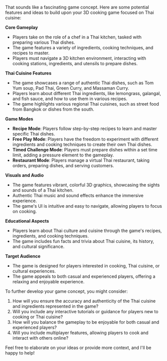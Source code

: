 That sounds like a fascinating game concept. Here are some potential features and ideas to build upon your 3D cooking game focused on Thai cuisine:

**Core Gameplay**

* Players take on the role of a chef in a Thai kitchen, tasked with preparing various Thai dishes.
* The game features a variety of ingredients, cooking techniques, and recipes to master.
* Players must navigate a 3D kitchen environment, interacting with cooking stations, ingredients, and utensils to prepare dishes.

**Thai Cuisine Features**

* The game showcases a range of authentic Thai dishes, such as Tom Yum soup, Pad Thai, Green Curry, and Massaman Curry.
* Players learn about different Thai ingredients, like lemongrass, galangal, and fish sauce, and how to use them in various recipes.
* The game highlights various regional Thai cuisines, such as street food from Bangkok or dishes from the south.

**Game Modes**

* **Recipe Mode**: Players follow step-by-step recipes to learn and master specific Thai dishes.
* **Free Play Mode**: Players have the freedom to experiment with different ingredients and cooking techniques to create their own Thai dishes.
* **Timed Challenge Mode**: Players must prepare dishes within a set time limit, adding a pressure element to the gameplay.
* **Restaurant Mode**: Players manage a virtual Thai restaurant, taking orders, preparing dishes, and serving customers.

**Visuals and Audio**

* The game features vibrant, colorful 3D graphics, showcasing the sights and sounds of a Thai kitchen.
* Authentic Thai music and sound effects enhance the immersive experience.
* The game's UI is intuitive and easy to navigate, allowing players to focus on cooking.

**Educational Aspects**

* Players learn about Thai culture and cuisine through the game's recipes, ingredients, and cooking techniques.
* The game includes fun facts and trivia about Thai cuisine, its history, and cultural significance.

**Target Audience**

* The game is designed for players interested in cooking, Thai cuisine, or cultural experiences.
* The game appeals to both casual and experienced players, offering a relaxing and enjoyable experience.

To further develop your game concept, you might consider:

1. How will you ensure the accuracy and authenticity of the Thai cuisine and ingredients represented in the game?
2. Will you include any interactive tutorials or guidance for players new to cooking or Thai cuisine?
3. How will you balance the gameplay to be enjoyable for both casual and experienced players?
4. Will you include multiplayer features, allowing players to cook and interact with others online?

Feel free to elaborate on your ideas or provide more context, and I'll be happy to help!